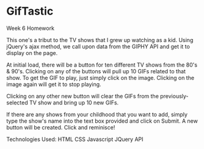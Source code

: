 # GifTastic
Week 6 Homework

This one's a tribut to the TV shows that I grew up watching as a kid. Using jQuery's ajax method, we call upon data from the GIPHY API and get it to display on the page.

At initial load, there will be a button for ten different TV shows from the 80's & 90's. Clicking on any of the buttons will pull up 10 GIFs related to that show. To get the GIF to play, just simply click on the image. Clicking on the image again will get it to stop playing.

Clicking on any other new button will clear the GIFs from the previously-selected TV show and bring up 10 new GIFs.

If there are any shows from your childhood that you want to add, simply type the show's name into the text box provided and click on Submit. A new button will be created. Click and reminisce!


Technologies Used:
HTML
CSS
Javascript
JQuery
API
